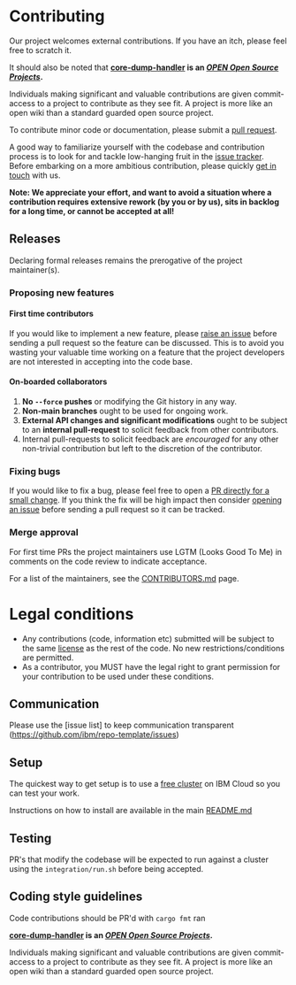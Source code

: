 # Contributing

Our project welcomes external contributions. If you have an itch, please feel
free to scratch it.

It should also be noted that **[core-dump-handler](https://github.com/IBM/core-dump-handler/) is an [_OPEN Open Source Projects_](https://openopensource.org/).**

Individuals making significant and valuable contributions are given commit-access to a project to contribute as they see fit. A project is more like an open wiki than a standard guarded open source project.

To contribute minor code or documentation, please submit a [pull request](https://github.com/ibm/core-dump-handler/pulls).

A good way to familiarize yourself with the codebase and contribution process is
to look for and tackle low-hanging fruit in the [issue tracker](https://github.com/IBM/core-dump-handler/issues?q=is%3Aissue+is%3Aopen+label%3A%22good+first+issue%22).
Before embarking on a more ambitious contribution, please quickly [get in touch](#communication) with us.

**Note: We appreciate your effort, and want to avoid a situation where a contribution
requires extensive rework (by you or by us), sits in backlog for a long time, or
cannot be accepted at all!**


## Releases

Declaring formal releases remains the prerogative of the project maintainer(s).

### Proposing new features

#### First time contributors 

If you would like to implement a new feature, please [raise an issue](https://github.com/ibm/core-dump-handler/issues)
before sending a pull request so the feature can be discussed. This is to avoid
you wasting your valuable time working on a feature that the project developers
are not interested in accepting into the code base.

#### On-boarded collaborators

1. **No `--force` pushes** or modifying the Git history in any way.
1. **Non-main branches** ought to be used for ongoing work.
1. **External API changes and significant modifications** ought to be subject to an **internal pull-request** to solicit feedback from other contributors.
1. Internal pull-requests to solicit feedback are *encouraged* for any other non-trivial contribution but left to the discretion of the contributor.

### Fixing bugs

If you would like to fix a bug, please feel free to open a [PR directly for a small change](https://github.com/ibm/core-dump-handler/pulls).
If you think the fix will be high impact then consider [opening an issue](https://github.com/ibm/repo-template/issues) before sending a
pull request so it can be tracked.

### Merge approval

For first time PRs the project maintainers use LGTM (Looks Good To Me) in comments on the code
review to indicate acceptance.

For a list of the maintainers, see the [CONTRIBUTORS.md](CONTRIBUTORS.md) page.


# Legal conditions

- Any contributions (code, information etc) submitted will be subject to the same [license](LICENSE) as the rest of the code.
No new restrictions/conditions are permitted.
- As a contributor, you MUST have the legal right to grant permission for your contribution to be used under these conditions.

## Communication
Please use the [issue list] to keep communication transparent (https://github.com/ibm/repo-template/issues)

## Setup
The quickest way to get setup is to use a [free cluster](https://cloud.ibm.com/docs/containers?topic=containers-getting-started#clusters_gs) on IBM Cloud so you can test your work. 

Instructions on how to install are available in the main [README.md](https://github.com/IBM/core-dump-handler#installing-the-chart)

## Testing
PR's that modify the codebase will be expected to run against a cluster using the `integration/run.sh` before being accepted.

## Coding style guidelines
Code contributions should be PR'd with `cargo fmt` ran 

**[core-dump-handler](https://github.com/IBM/core-dump-handler/) is an [_OPEN Open Source Projects_](https://openopensource.org/).**

Individuals making significant and valuable contributions are given commit-access to a project to contribute as they see fit. A project is more like an open wiki than a standard guarded open source project.
